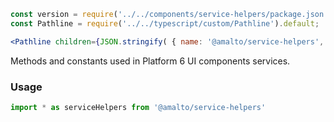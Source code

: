 ```jsx noeditor
const version = require('../../components/service-helpers/package.json').version;
const Pathline = require('../../typescript/custom/Pathline').default;

<Pathline children={JSON.stringify( { name: '@amalto/service-helpers', version } )} />
```

Methods and constants used in Platform 6 UI components services.

### Usage

```typescript
import * as serviceHelpers from '@amalto/service-helpers'
```